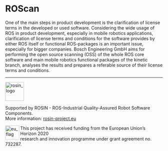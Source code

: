 # ROScan
One of the main steps in product development is the clarification of license terms in the developed or used software. Considering the wide usage of ROS in product development, especially in mobile robotics applications, clarification of license terms and conditions for the software provides by either ROS itself or functional ROS-packages is an important issue, especially for bigger companies. Bosch Engineering GmbH aims for performing the open source scanning (OSS) of the whole ROS core software and main mobile robotics functional packages of the kinetic branch, analyses the results and prepares a referable source of their license terms and conditions.


***
<!-- 
    ROSIN acknowledgement from the ROSIN press kit
    @ https://github.com/rosin-project/press_kit
-->

<a href="http://rosin-project.eu">
  <img src="http://rosin-project.eu/wp-content/uploads/rosin_ack_logo_wide.png" 
       alt="rosin_logo" height="60" >
</a>

Supported by ROSIN - ROS-Industrial Quality-Assured Robot Software Components.  
More information: <a href="http://rosin-project.eu">rosin-project.eu</a>

<img src="http://rosin-project.eu/wp-content/uploads/rosin_eu_flag.jpg" 
     alt="eu_flag" height="45" align="left" >  

This project has received funding from the European Union’s Horizon 2020  
research and innovation programme under grant agreement no. 732287. 
